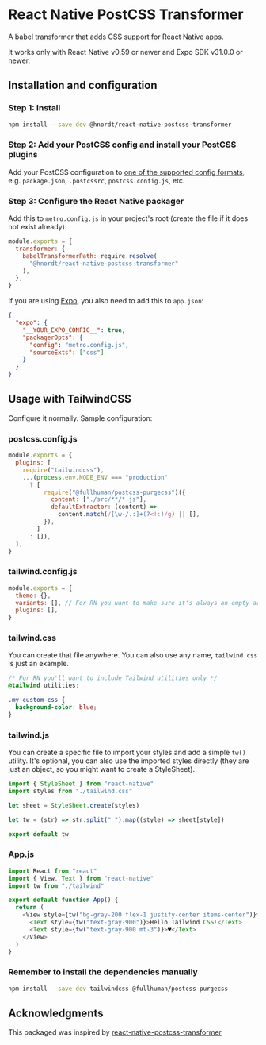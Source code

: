 # React Native PostCSS Transformer

A babel transformer that adds CSS support for React Native apps.

It works only with React Native v0.59 or newer and Expo SDK v31.0.0 or newer.

## Installation and configuration

### Step 1: Install

```sh
npm install --save-dev @hnordt/react-native-postcss-transformer
```

### Step 2: Add your PostCSS config and install your PostCSS plugins

Add your PostCSS configuration to [one of the supported config formats](https://github.com/michael-ciniawsky/postcss-load-config), e.g. `package.json`, `.postcssrc`, `postcss.config.js`, etc.

### Step 3: Configure the React Native packager

Add this to `metro.config.js` in your project's root (create the file if it does not exist already):

```js
module.exports = {
  transformer: {
    babelTransformerPath: require.resolve(
      "@hnordt/react-native-postcss-transformer"
    ),
  },
}
```

If you are using [Expo](https://expo.io), you also need to add this to `app.json`:

```json
{
  "expo": {
    "__YOUR_EXPO_CONFIG__": true,
    "packagerOpts": {
      "config": "metro.config.js",
      "sourceExts": ["css"]
    }
  }
}
```

## Usage with TailwindCSS

Configure it normally. Sample configuration:

### postcss.config.js

```js
module.exports = {
  plugins: [
    require("tailwindcss"),
    ...(process.env.NODE_ENV === "production"
      ? [
          require("@fullhuman/postcss-purgecss")({
            content: ["./src/**/*.js"],
            defaultExtractor: (content) =>
              content.match(/[\w-/.:]+(?<!:)/g) || [],
          }),
        ]
      : []),
  ],
}
```

### tailwind.config.js

```js
module.exports = {
  theme: {},
  variants: [], // For RN you want to make sure it's always an empty array
  plugins: [],
}
```

### tailwind.css

You can create that file anywhere. You can also use any name, `tailwind.css` is just an example.

```css
/* For RN you'll want to include Tailwind utilities only */
@tailwind utilities;

.my-custom-css {
  background-color: blue;
}
```

### tailwind.js

You can create a specific file to import your styles and add a simple `tw()` utility. It's optional, you can also use the imported styles directly (they are just an object, so you might want to create a StyleSheet).

```js
import { StyleSheet } from "react-native"
import styles from "./tailwind.css"

let sheet = StyleSheet.create(styles)

let tw = (str) => str.split(" ").map((style) => sheet[style])

export default tw
```

### App.js

```js
import React from "react"
import { View, Text } from "react-native"
import tw from "./tailwind"

export default function App() {
  return (
    <View style={tw("bg-gray-200 flex-1 justify-center items-center")}>
      <Text style={tw("text-gray-900")}>Hello Tailwind CSS!</Text>
      <Text style={tw("text-gray-900 mt-3")}>♥️</Text>
    </View>
  )
}
```

### Remember to install the dependencies manually

```sh
npm install --save-dev tailwindcss @fullhuman/postcss-purgecss
```

## Acknowledgments

This packaged was inspired by [react-native-postcss-transformer](https://github.com/kristerkari/react-native-postcss-transformer)

```

```
